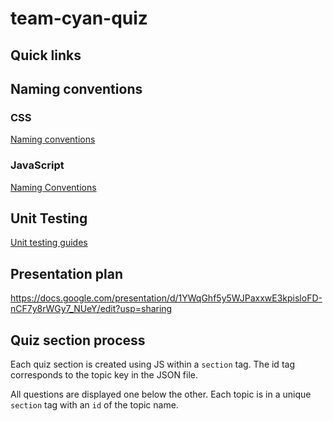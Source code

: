 # team-cyan-quiz
## Quick links
## Naming conventions
### CSS
[Naming conventions](https://www.freecodecamp.org/news/css-naming-conventions-that-will-save-you-hours-of-debugging-35cea737d849/)
### JavaScript
[Naming Conventions](https://work-blog.gitbook.io/project/programming-tips/nodejs/ecmascript-naming-conventions)
## Unit Testing
[Unit testing guides](https://www.freecodecamp.org/news/how-to-start-unit-testing-javascript/)
## Presentation plan
https://docs.google.com/presentation/d/1YWqGhf5y5WJPaxxwE3kpisloFD-nCF7y8rWGy7_NUeY/edit?usp=sharing

## Quiz section process
Each quiz section is created using JS within a `section` tag.
The id tag corresponds to the topic key in the JSON file.

All questions are displayed one below the other.
Each topic is in a unique `section` tag with an `id` of the topic name.
